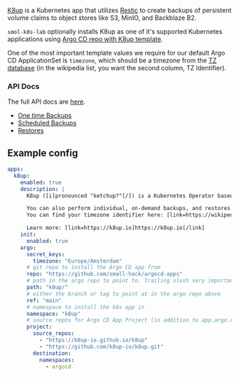 [K8up](https://k8up.io/) is a Kubernetes app that utilizes [Restic](https://restic.net/) to create backups of persistent volume claims to object stores like S3, MinIO, and Backblaze B2.

`smol-k8s-lab` optionally installs K8up as one of it's supported Kubernetes applications using [Argo CD repo with K8up template](https://gitlab.com/small-hack/argocd-apps/blob/main/k8up).

One of the most important template values we require for our default Argo CD ApplicationSet is `timezone`, which should be a timezone from the [TZ database](https://en.wikipedia.org/wiki/List_of_tz_database_time_zones#List) (in the wikipedia list, you want the second column, TZ Identifier).


### API Docs

The full API docs are [here](https://doc.crds.dev/github.com/k8up-io/k8up@v2.3.0).

- [One time Backups](https://doc.crds.dev/github.com/k8up-io/k8up/k8up.io/Backup/v1@v2.3.0)
- [Scheduled Backups](https://doc.crds.dev/github.com/k8up-io/k8up/k8up.io/Schedule/v1@v2.3.0)
- [Restores](https://doc.crds.dev/github.com/k8up-io/k8up/k8up.io/Backup/v1@v2.3.0)

## Example config

```yaml
apps:
  k8up:
    enabled: true
    description: |
      K8up ([i]pronounced "ketchup?"[/]) is a Kubernetes Operator based on Restic for backups of Persistent Volumes in k8s into S3 compatible storage like MinIO. Backs up all PVCs marked as ReadWriteMany, ReadWriteOnce or with a specific label. Can also perform "Application Aware" backups, containing the output of any tool capable of writing to stdout.

      You can also perform individual, on-demand backups, and restores from the k8up CLI tool.
      You can find your timezone identifier here: [link=https://wikipedia.org/wiki/List_of_tz_database_time_zones#List]https://wikipedia.org/wiki/List_of_tz_database_time_zones[/link]

      Learn more: [link=https://k8up.io]https://k8up.io[/link]
    init:
      enabled: true
    argo:
      secret_keys:
        timezone: "Europe/Amsterdam"
      # git repo to install the Argo CD app from
      repo: "https://github.com/small-hack/argocd-apps"
      # path in the argo repo to point to. Trailing slash very important!
      path: "k8up/"
      # either the branch or tag to point at in the argo repo above
      ref: "main"
      # namespace to install the k8s app in
      namespace: "k8up"
      # source repos for Argo CD App Project (in addition to app.argo.repo)
      project:
        source_repos:
          - "https://k8up-io.github.io/k8up"
          - "https://github.com/k8up-io/k8up.git"
        destination:
          namespaces:
            - argocd
```
